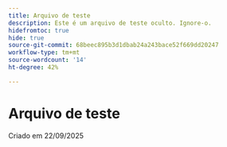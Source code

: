 ```yaml
---
title: Arquivo de teste
description: Este é um arquivo de teste oculto. Ignore-o.
hidefromtoc: true
hide: true
source-git-commit: 68beec895b3d1dbab24a243bace52f669dd20247
workflow-type: tm+mt
source-wordcount: '14'
ht-degree: 42%

---
```


# Arquivo de teste

Criado em 22/09/2025
